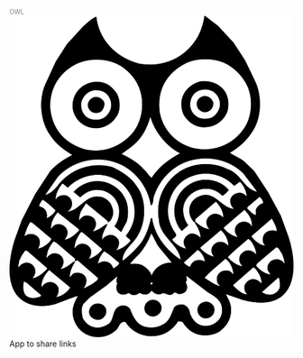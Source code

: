 <span style="color:gray; font-size: 80%; text-align: center;">OWL</span>
![ScreenShot](https://github.com/dokoto/owl/blob/master/Documents/logo.png)
App to share links
